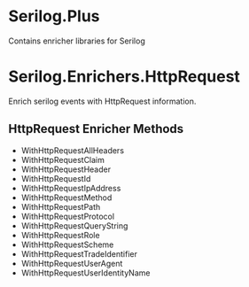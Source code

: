 

# Serilog.Plus
Contains enricher libraries for Serilog

# Serilog.Enrichers.HttpRequest
Enrich serilog events with HttpRequest information.


## HttpRequest Enricher Methods

- WithHttpRequestAllHeaders
- WithHttpRequestClaim
- WithHttpRequestHeader
- WithHttpRequestId
- WithHttpRequestIpAddress
- WithHttpRequestMethod
- WithHttpRequestPath
- WithHttpRequestProtocol
- WithHttpRequestQueryString
- WithHttpRequestRole
- WithHttpRequestScheme
- WithHttpRequestTradeIdentifier
- WithHttpRequestUserAgent
- WithHttpRequestUserIdentityName
